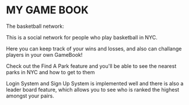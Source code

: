 MY GAME BOOK
==============

The basketball network:

This is a social network for people  who play basketball in NYC.

Here you can keep track of your wins and losses, and also can challange players in your own GameBook!

Check out the Find A Park feature and you'll be able to see the nearest parks in NYC and how to get to them

Login System and Sign Up System is implemented well and there is also a leader board feature, which allows you to see 
who is ranked the highest amongst your pairs.
